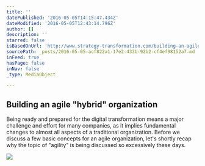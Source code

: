 ```yaml
---
title: ''
datePublished: '2016-05-05T14:15:47.434Z'
dateModified: '2016-05-05T12:43:14.796Z'
author: []
description: ''
starred: false
isBasedOnUrl: 'http://www.strategy-transformation.com/building-an-agile-hybrid-organization/?sthash.y8PMy4yB.mjjo'
sourcePath: _posts/2016-05-05-acf822a1-17e2-433b-92b2-cf4ef98152a7.md
inFeed: true
hasPage: false
inNav: false
_type: MediaObject

---
```

<article style=""><h1>Building an agile "hybrid" organization</h1><p>Being ready and prepared for the digital transformation means a major challenge and effort for many companies, as it implies fundamental changes to almost all aspects of a traditional organization. Before we discuss a few basic concepts for an agile organization, let's shortly recap why the topic of "agility" is being discussed so excessively these days.</p><img src="http://www.strategy-transformation.com/wp-content/uploads/2016/05/Slider-Bild-2.jpg" /></article>